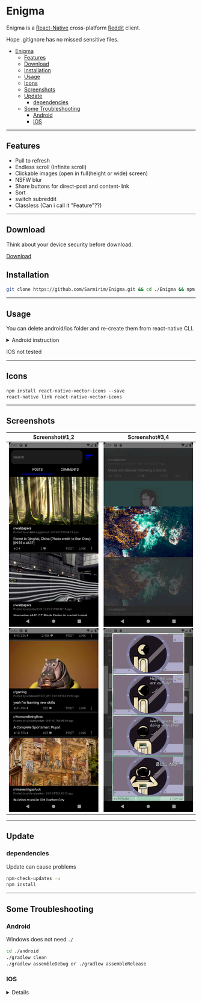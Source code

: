 # Enigma
Enigma is a [React-Native](https://reactnative.dev/) cross-platform [Reddit](https://www.reddit.com/) client.

Hope .gitignore has no missed sensitive files.

- [Enigma](#enigma)
  - [Features](#features)
  - [Download](#download)
  - [Installation](#installation)
  - [Usage](#usage)
  - [Icons](#icons)
  - [Screenshots](#screenshots)
  - [Update](#update)
    - [dependencies](#dependencies)
  - [Some Troubleshooting](#some-troubleshooting)
    - [Android](#android)
    - [IOS](#ios)

---

## Features

* Pull to refresh
* Endless scroll (Infinite scroll)
* Clickable images (open in full(height or wide) screen)
* NSFW blur 
* Share buttons for direct-post and content-link 
* Sort
* switch subreddit
* Classless (Can i call it "Feature"??) 

---

## Download
Think about your device security before download.

[Download](https://drive.google.com/drive/folders/1-Pm2CnwbZ50MSPaXl3NOpuZwiAy4kkSF)

## Installation

```bash
git clone https://github.com/Sarmirim/Enigma.git && cd ./Enigma && npm install
```
---
## Usage

You can delete android/ios folder and re-create them from react-native CLI.

<details>
<summary>Android instruction</summary>
React Native

```bash
react-native run-android
```

Android Studio

1. Open project from Enigma/android

2. Build => Make Project 
3. Errors ? (fix them) : (Run => run 'app' with AVD emulator or your device conneted)

</details>

IOS not tested

---

## Icons
``` 
npm install react-native-vector-icons --save
react-native link react-native-vector-icons 
```
---

## Screenshots

|Screenshot#1,2                   |Screenshot#3,4
|:-----------------------------:|:---------------------------------:
|![main](/screenshots/main.png) ![scroll](/screenshots/scroll.png) |  ![scroll](/screenshots/fullscreen1.png) ![scroll](/screenshots/fullscreen2.png)

---

## Update 
### dependencies

Update can cause problems 

```bash
npm-check-updates -u
npm install
```

---

## Some Troubleshooting
### Android
Windows does not need `./`

```bash
cd ./android
./gradlew clean
./gradlew assembleDebug or ./gradlew assembleRelease 
```

### IOS
<details>
Never been tested

```Nothing to see here (Please disperete/move along)```
</details>